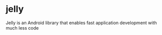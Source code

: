 jelly
=====

Jelly is an Android library that enables fast application development with much less code
